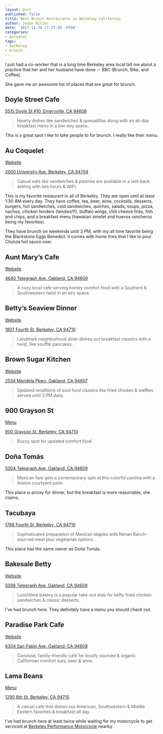 ```yaml
---
layout: post
published: false
title: Best Brunch Restaurants in Berkeley California
author: Jason Miller
date: '2017-11-30 17:17:20 -0700'
categories:
- personal
tags:
- berkeley
- brunch
---
```


I just had a co-worker that is a long time Berkeley area local tell me about a
practice that her and her husband have done -- BBC (Brunch, Bike, and Coffee).

She gave me an awesome list of places that are great for brunch.

## Doyle Street Cafe

[5515 Doyle St #10, Emeryville, CA 94608][10]

> Hearty dishes like sandwiches & quesadillas along with an all-day breakfast
> menu in a low-key space.

This is a great spot I like to take people to for brunch. I really like their
menu.

## Au Coquelet

[Website][16]

[2000 University Ave, Berkeley, CA 94704][11]

> Casual eats like sandwiches & pastries are available in a laid-back setting
> with late hours & WiFi.

This is my favorite restaurant in all of Berkeley. They are open until at
least 1:30 AM every day. They have coffee, tea, beer, wine, cocktails,
desserts, burgers, hot sandwiches, cold sandwiches, quiches, salads, soups,
pizza, nachos, chicken tenders (tendies!!!), buffalo wings, chili cheese fries,
fish and chips, and a breakfast menu (hawaiian omelet and huevos rancheros
being my favorites).

They have brunch on weekends until 3 PM, with my all time favorite being the
Blackstone Eggs Benedict. It comes with home fries that I like to pour Cholula
hot sauce over.

## Aunt Mary’s Cafe

[Website][14]

[4640 Telegraph Ave, Oakland, CA 94609][13]

> A cozy local cafe serving homey comfort food with a Southern & Southwestern
> twist in an airy space.

## Betty’s Seaview Dinner

[Website][15]

[1807 Fourth St, Berkeley, CA 94710][12]

> Landmark neighborhood diner dishes out breakfast classics with a twist, like
> soufflé pancakes.

## Brown Sugar Kitchen

[Website][20]

[2534 Mandela Pkwy, Oakland, CA 94607][1]

> Updated renditions of soul food classics like fried chicken & waffles served
> until 3 PM daily.

## 900 Grayson St

[Menu][19]

[900 Grayson St, Berkeley, CA 94710][2]

> Buzzy spot for updated comfort food

## Doña Tomás

[5004 Telegraph Ave, Oakland, CA 94609][3]

> Mexican fare gets a contemporary spin at this colorful cantina with a
> festive courtyard patio.

This place is pricey for dinner, but the breakfast is more reasonable,
she claims.

## Tacubaya

[1788 Fourth St, Berkeley, CA 94710][4]

> Sophisticated preparation of Mexican staples with Niman Ranch-sourced meat
> plus vegetarian options.

This place has the same owner as Doña Tomás.

## Bakesale Betty

[Website][17]

[5098 Telegraph Ave, Oakland, CA 94609][5]

> Lunchtime bakery is a popular take-out stop for hefty fried chicken
> sandwiches & classic desserts.

I've had brunch here. They definitely have a menu you should check out.

## Paradise Park Cafe

[Website][18]

[6334 San Pablo Ave, Oakland, CA 94608][6]

> Convivial, family-friendly cafe for locally sourced & organic Californian
> comfort eats, beer & wine.

## Lama Beans

[Menu][8]

[1290 6th St, Berkeley, CA 94710][7]

> A casual cafe that dishes out American, Southwestern & Middle Eastern
> favorites & breakfast all day.

I've had brunch here at least twice while waiting for my motorcycle to get
serviced at [Berkeley Performance Motorcycle][9] nearby.

[1]: https://www.google.com/maps/place/Brown+Sugar+Kitchen/@37.8203088,-122.2909743,17z/data=!3m1!4b1!4m8!1m2!10m1!1e1!3m4!1s0x80857e22979b9f63:0xde4f33b0516b40ae!8m2!3d37.8203046!4d-122.2887803
[2]: https://www.google.com/maps/place/900+Grayson+St,+Berkeley,+CA+94710/@37.8551928,-122.2944919,17z/data=!3m1!4b1!4m8!1m2!10m1!1e1!3m4!1s0x80857ef3957296ed:0x4cb9046044226b64!8m2!3d37.8551886!4d-122.2922979
[3]: https://www.google.com/maps/place/Do%C3%B1a+Tom%C3%A1s/@37.8364976,-122.2644012,17z/data=!4m8!1m2!10m1!1e1!3m4!1s0x80857de1072035ef:0x7efe7f4f228c7522!8m2!3d37.8364934!4d-122.2622072
[4]: https://www.google.com/maps/place/Tacubaya/@37.8700289,-122.3036664,17z/data=!3m1!4b1!4m8!1m2!10m1!1e1!3m4!1s0x80857edca1897b1b:0x923633f7623a8053!8m2!3d37.8700247!4d-122.3014724
[5]: https://www.google.com/maps/place/Bakesale+Betty/@37.837006,-122.2642981,17.02z/data=!4m8!1m2!10m1!1e1!3m4!1s0x80857de0fe9a16bb:0x5e59c32ffee49f70!8m2!3d37.8370554!4d-122.2620623
[6]: https://www.google.com/maps/place/Paradise+Park+Cafe/@37.8468434,-122.2868495,17z/data=!3m1!4b1!4m8!1m2!10m1!1e1!3m4!1s0x80857e612d3a9645:0x50a9397cc272582a!8m2!3d37.8468392!4d-122.2846555
[7]: https://www.google.com/maps/place/Lama+Beans/@37.8796094,-122.3039131,17.01z/data=!4m8!1m2!10m1!1e1!3m4!1s0x80857ed18f296ac9:0x6cde52d63d2c311f!8m2!3d37.879622!4d-122.30171
[8]: http://www.lamabeanscafeberkeley.com/menu.aspx
[9]: http://www.bpmotorcycle.com/
[10]: https://www.google.com/maps/place/Doyle+Street+Cafe/@37.8381187,-122.2892876,17z/data=!3m1!4b1!4m5!3m4!1s0x80857e69c6b1190f:0x4cb6776373016f4d!8m2!3d37.8381145!4d-122.2870936
[11]: https://www.google.com/maps/place/Au+Coquelet/@37.8717402,-122.272772,17z/data=!3m1!4b1!4m5!3m4!1s0x80857e9ecee58a53:0x215ae5eaba9dda86!8m2!3d37.871736!4d-122.270578
[12]: https://www.google.com/maps/place/Bette's+Oceanview+Diner/@37.8698197,-122.3026645,17z/data=!3m1!4b1!4m5!3m4!1s0x80857edd314a21fd:0x23c3f24958a1705b!8m2!3d37.8698197!4d-122.3004705
[13]: https://www.google.com/maps/place/Aunt+Mary's+Cafe/@37.8341343,-122.2650834,17z/data=!4m5!3m4!1s0x80857de261216825:0xb81ef5f34a63df21!8m2!3d37.8341343!4d-122.2628894
[14]: http://www.auntmaryscafe.com/
[15]: http://bettesdiner.com/
[16]: http://www.aucoquelet.com/
[17]: http://www.bakesalebetty.com/
[18]: https://www.paradiseparkcafe.com/
[19]: https://www.900grayson.com/900-grayson-menus/
[20]: http://www.brownsugarkitchen.com/
